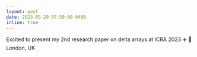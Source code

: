 ```yaml
---
layout: post
date: 2023-05-29 07:59:00-0400
inline: true
---
```


Excited to present my 2nd research paper on delta arrays at ICRA 2023 ✈️ 📍London, UK